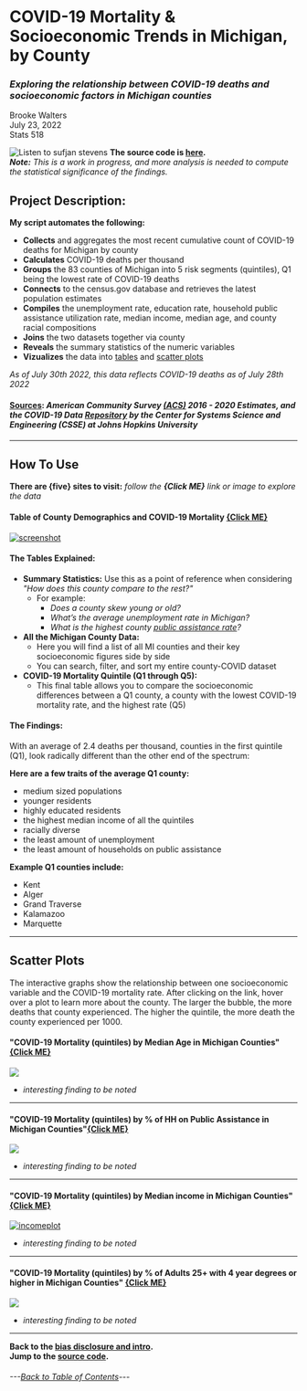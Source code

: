 # COVID-19 Mortality & Socioeconomic Trends in Michigan, by County
### *Exploring the relationship between COVID-19 deaths and socioeconomic factors in Michigan counties* 
Brooke Walters \
July 23, 2022 \
Stats 518


![Listen to sufjan stevens](https://user-images.githubusercontent.com/99227900/182040008-7c68542b-0c5a-4456-8456-813226ed26e5.png)
**The source code is [here](https://github.com/BrookemWalters/BrookemWalters-Portfolio/tree/main/Stats%20518%20Final%20Project/exploring%20the%20data).** \
***Note:***  *This is a work in progress, and more analysis is needed to compute the statistical significance of the findings.* 

## **Project Description:**
**My script automates the following:**

- **Collects** and aggregates the most recent cumulative count of COVID-19 deaths for Michigan by county 
- **Calculates** COVID-19 deaths per thousand
- **Groups** the 83 counties of Michigan into 5 risk segments (quintiles), Q1 being the lowest rate of COVID-19 deaths
- **Connects** to the census.gov database and retrieves the latest population estimates
- **Compiles** the unemployment rate, education rate, household public assistance utilization rate,  median income, median age, and county racial compositions
- **Joins** the two datasets together via county
- **Reveals** the summary statistics of the numeric variables
- **Vizualizes** the data into [tables](https://github.com/BrookemWalters/BrookemWalters-Portfolio/edit/main/Stats%20518%20Final%20Project/Summary%20of%20Findings.md#the-tables-explained) and [scatter plots](https://github.com/BrookemWalters/BrookemWalters-Portfolio/blob/main/Stats%20518%20Final%20Project/Summary%20of%20Findings.md#scatter-plots) 



*As of July 30th 2022, this data reflects COVID-19 deaths as of July 28th 2022*
#### [Sources](https://github.com/BrookemWalters/BrookemWalters-Portfolio/blob/main/Stats%20518%20Final%20Project/Sources/sources.md#sources): *American Community Survey [(ACS)](https://www.census.gov/programs-surveys/acs/about.html) 2016 - 2020 Estimates, and the COVID-19 Data [Repository](https://github.com/CSSEGISandData/COVID-19) by the Center for Systems Science and Engineering (CSSE) at Johns Hopkins University* 
---
## How To Use
**There are {five} sites to visit:** 
*follow the **{Click ME}** link or image to explore the data* 

#### Table of County Demographics and COVID-19 Mortality [{Click ME}](https://073308-brooke.shinyapps.io/MIShiny/) 
[![screenshot](https://github.com/BrookemWalters/BrookemWalters-Portfolio/blob/main/Stats%20518%20Final%20Project/Plots/Table%20Screenshot.jpg?raw=true)](https://073308-brooke.shinyapps.io/MIShiny/)

#### The Tables Explained: 
- **Summary Statistics:** Use this as a point of reference when considering *"How does this county compare to the rest?"*
  - For example:
    -	*Does a county skew young or old?* 
    -	*What’s the average unemployment rate in Michigan?*
    -	*What is the highest county [public assistance rate](https://www.census.gov/topics/income-poverty/public-assistance/about.html)?* 
- **All the Michigan County Data:**
  -	Here you will find a list of all MI counties and their key socioeconomic figures side by side
  -	You can search, filter, and sort my entire county-COVID dataset
- **COVID-19 Mortality Quintile (Q1 through Q5):**
   - This final table allows you to compare the socioeconomic differences between a Q1 county, a county with the lowest COVID-19 mortality rate, and the highest rate (Q5)
#### The Findings:
With an average of 2.4 deaths per thousand, counties in the first quintile (Q1), look radically different than the other end of the spectrum:

**Here are a few traits of the average Q1 county:**
- medium sized populations
- younger residents
- highly educated residents
- the highest median income of all the quintiles
- racially diverse
- the least amount of unemployment
- the least amount of households on public assistance

**Example Q1 counties include:**
- Kent
- Alger
- Grand Traverse
- Kalamazoo
- Marquette

---
## Scatter Plots
The interactive graphs show the relationship between one socioeconomic variable and the COVID-19 mortality rate. 
After clicking on the link, hover over a plot to learn more about the county. 
The larger the bubble, the more deaths that county experienced. The higher the quintile, the more death the county experienced per 1000.


#### "COVID-19 Mortality (quintiles) by Median Age in Michigan Counties" [{Click ME}](https://rpubs.com/ekoorb03/plots_medianage) 
[![](https://github.com/BrookemWalters/BrookemWalters-Portfolio/blob/main/Stats%20518%20Final%20Project/Plots/age_sp.jpeg?raw=true)](https://rpubs.com/ekoorb03/plots_medianage)
- *interesting finding to be noted* 

---

#### "COVID-19 Mortality (quintiles) by % of HH on Public Assistance in Michigan Counties"[{Click ME}](https://rpubs.com/ekoorb03/plots_pubassistance)
[![](https://github.com/BrookemWalters/BrookemWalters-Portfolio/blob/main/Stats%20518%20Final%20Project/Plots/assist_sp.jpeg?raw=true)](https://rpubs.com/ekoorb03/plots_pubassistance)
- *interesting finding to be noted* 

---

#### "COVID-19 Mortality (quintiles) by Median income in Michigan Counties" [{Click ME}](https://rpubs.com/ekoorb03/plots_income)
[![incomeplot](https://github.com/BrookemWalters/BrookemWalters-Portfolio/blob/main/Stats%20518%20Final%20Project/Plots/income_sp.jpeg?raw=true)](https://rpubs.com/ekoorb03/plots_income)
- *interesting finding to be noted* 

---

#### "COVID-19 Mortality (quintiles) by % of Adults 25+ with 4 year degrees or higher in Michigan Counties" [{Click ME}](https://rpubs.com/ekoorb03/plots_education) 
 [![](https://github.com/BrookemWalters/BrookemWalters-Portfolio/blob/main/Stats%20518%20Final%20Project/Plots/ed_sp.jpeg?raw=true)](https://rpubs.com/ekoorb03/plots_education)
- *interesting finding to be noted* 


---
**Back to the [bias disclosure and intro](https://github.com/BrookemWalters/BrookemWalters-Portfolio/edit/main/Stats%20518%20Final%20Project/Introduction.md).** \
**Jump to the [source code](https://github.com/BrookemWalters/BrookemWalters-Portfolio/tree/main/Stats%20518%20Final%20Project/exploring%20the%20data).**


###### ---[Back to Table of Contents](https://github.com/BrookemWalters/BrookemWalters-Portfolio#table-of-contents-brooke-walters-portfolio)---
